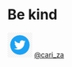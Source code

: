 # Be kind

[<img src="https://github.com/CariZa/CariZa/blob/master/images/twitter.png" width="50"/>](https://github.com/CariZa/CariZa/blob/master/images/twitter.png) [@cari_za](https://twitter.com/cari_za)

<!--
**CariZa/CariZa** is a ✨ _special_ ✨ repository because its `README.md` (this file) appears on your GitHub profile.

Here are some ideas to get you started:

- 🔭 I’m currently working on ...
- 🌱 I’m currently learning ...
- 👯 I’m looking to collaborate on ...
- 🤔 I’m looking for help with ...
- 💬 Ask me about ...
- 📫 How to reach me: ...
- 😄 Pronouns: ...
- ⚡ Fun fact: ...
-->
